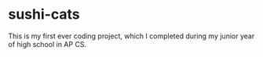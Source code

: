 # sushi-cats

This is my first ever coding project, which I completed during my junior year of high school in AP CS.

